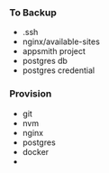 ### To Backup
- .ssh
- nginx/available-sites
- appsmith project
- postgres db
- postgres credential

### Provision
- git
- nvm
- nginx
- postgres
- docker
- 